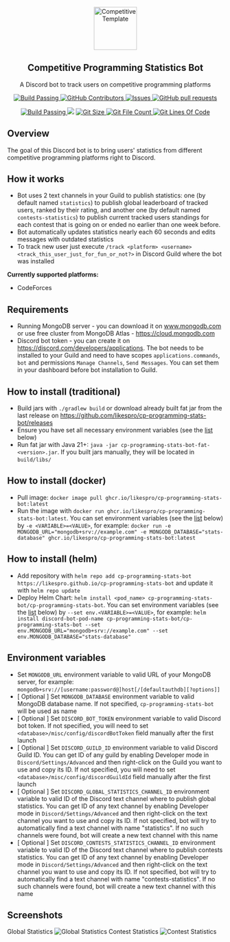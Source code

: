 <p align="center">
 <img width="100px" src="https://github.com/likespro.png" align="center" alt="Competitive Template" />
 <h2 align="center">Competitive Programming Statistics Bot</h2>
 <p align="center">A Discord bot to track users on competitive programming platforms</p>
</p>
<p align="center">
    <a href="https://github.com/likespro/cp-programming-stats-bot/actions/workflows/release-branch.yml">
      <img alt="Build Passing" src="https://github.com/likespro/cp-programming-stats-bot/workflows/Release Branch Workflow/badge.svg" />
    </a>
    <a href="https://github.com/likespro/cp-programming-stats-bot/graphs/contributors">
      <img alt="GitHub Contributors" src="https://img.shields.io/github/contributors/likespro/cp-programming-stats-bot" />
    </a>
    <a href="https://github.com/likespro/cp-programming-stats-bot/issues">
      <img alt="Issues" src="https://img.shields.io/github/issues/likespro/cp-programming-stats-bot?color=0088ff" />
    </a>
    <a href="https://github.com/likespro/cp-programming-stats-bot/pulls">
      <img alt="GitHub pull requests" src="https://img.shields.io/github/issues-pr/likespro/cp-programming-stats-bot?color=0088ff" />
    </a>
  </p>
<p align="center">
    <a href="https://github.com/likespro/cp-programming-stats-bot/actions/workflows/main-branch.yml">
      <img alt="Build Passing" src="https://github.com/likespro/cp-programming-stats-bot/workflows/Main Branch Workflow/badge.svg" />
    </a>
    <a href="https://app.codacy.com/gh/likespro/cp-programming-stats-bot/dashboard?utm_source=gh&utm_medium=referral&utm_content=&utm_campaign=Badge_grade"><img src="https://app.codacy.com/project/badge/Grade/95680a7d945249c4bad2aa933930cc35"/></a>
    <a href="https://github.com/likespro/cp-programming-stats-bot">
      <img alt="Git Size" src="https://img.shields.io/endpoint?url=https://raw.githubusercontent.com/wiki/likespro/cp-programming-stats-bot/internal-git-size.md" />
    </a>
    <a href="https://github.com/likespro/cp-programming-stats-bot">
      <img alt="Git File Count" src="https://img.shields.io/endpoint?url=https://raw.githubusercontent.com/wiki/likespro/cp-programming-stats-bot/internal-git-file-count.md" />
    </a>
    <a href="https://github.com/likespro/cp-programming-stats-bot">
      <img alt="Git Lines Of Code" src="https://img.shields.io/endpoint?url=https://raw.githubusercontent.com/wiki/likespro/cp-programming-stats-bot/internal-git-lines-of-code.md" />
    </a>
  </p>





## Overview
The goal of this Discord bot is to bring users' statistics from different competitive programming platforms right to Discord.
## How it works
* Bot uses 2 text channels in your Guild to publish statistics: one (by default named `statistics`) to publish global leaderboard of tracked users, ranked by their rating, and another one (by default named `contests-statistics`) to publish current tracked users standings for each contest that is going on or ended no earlier than one week before.
* Bot automatically updates statistics nearly each 60 seconds and edits messages with outdated statistics 
* To track new user just execute `/track <platform> <username> <track_this_user_just_for_fun_or_not?>` in Discord Guild where the bot was installed

**Currently supported platforms:**
* CodeForces
## Requirements
* Running MongoDB server - you can download it on www.mongodb.com or use free cluster from MongoDB Atlas - https://cloud.mongodb.com
* Discord bot token - you can create it on https://discord.com/developers/applications. The bot needs to be installed to your Guild and need to have scopes `applications.commands`, `bot` and permissions `Manage Channels`, `Send Messages`. You can set them in your dashboard before bot installation to Guild.
## How to install (traditional)
* Build jars with `./gradlew build` or download already built fat jar from the last release on https://github.com/likespro/cp-programming-stats-bot/releases
* Ensure you have set all necessary environment variables (see the [list](#environment-variables) below)
* Run fat jar with Java 21+: `java -jar cp-programming-stats-bot-fat-<version>.jar`. If you built jars manually, they will be located in `build/libs/`
## How to install (docker)
* Pull image: `docker image pull ghcr.io/likespro/cp-programming-stats-bot:latest`
* Run the image with `docker run ghcr.io/likespro/cp-programming-stats-bot:latest`. You can set environment variables (see the [list](#environment-variables) below) by `-e <VARIABLE>=<VALUE>`, for example: `docker run -e MONGODB_URL="mongodb+srv://example.com" -e MONGODB_DATABASE="stats-database" ghcr.io/likespro/cp-programming-stats-bot:latest`
## How to install (helm)
* Add repository with `helm repo add cp-programming-stats-bot https://likespro.github.io/cp-programming-stats-bot` and update it with `helm repo update`
* Deploy Helm Chart: `helm install <pod_name> cp-programming-stats-bot/cp-programming-stats-bot`. You can set environment variables (see the [list](#environment-variables) below) by `--set env.<VARIABLE>=<VALUE>`, for example: `helm install discord-bot-pod-name cp-programming-stats-bot/cp-programming-stats-bot --set env.MONGODB_URL="mongodb+srv://example.com" --set env.MONGODB_DATABASE="stats-database"`
## Environment variables
* Set `MONGODB_URL` environment variable to valid URL of your MongoDB server, for example: `mongodb+srv://[username:password@]host[/[defaultauthdb][?options]]`
* [ Optional ] Set `MONGODB_DATABASE` environment variable to valid MongoDB database name. If not specified, `cp-programming-stats-bot` will be used as name
* [ Optional ] Set `DISCORD_BOT_TOKEN` environment variable to valid Discord bot token. If not specified, you will need to set `<database>/misc/config/discordBotToken` field manually after the first launch
* [ Optional ] Set `DISCORD_GUILD_ID` environment variable to valid Discord Guild ID. You can get ID of any guild by enabling Developer mode in `Discord/Settings/Advanced` and then right-click on the Guild you want to use and copy its ID. If not specified, you will need to set `<database>/misc/config/discordGuildId` field manually after the first launch
* [ Optional ] Set `DISCORD_GLOBAL_STATISTICS_CHANNEL_ID` environment variable to valid ID of the Discord text channel where to publish global statistics. You can get ID of any text channel by enabling Developer mode in `Discord/Settings/Advanced` and then right-click on the text channel you want to use and copy its ID. If not specified, bot will try to automatically find a text channel with name "statistics". If no such channels were found, bot will create a new text channel with this name
* [ Optional ] Set `DISCORD_CONTESTS_STATISTICS_CHANNEL_ID` environment variable to valid ID of the Discord text channel where to publish contests statistics. You can get ID of any text channel by enabling Developer mode in `Discord/Settings/Advanced` and then right-click on the text channel you want to use and copy its ID. If not specified, bot will try to automatically find a text channel with name "contests-statistics". If no such channels were found, bot will create a new text channel with this name
## Screenshots
Global Statistics
![Global Statistics](https://github.com/likespro/cp-programming-stats-bot/blob/main/screenshots/global_statistics.png?raw=true)
Contest Statistics
![Contest Statistics](https://github.com/likespro/cp-programming-stats-bot/blob/main/screenshots/contest_statistics.png?raw=true)